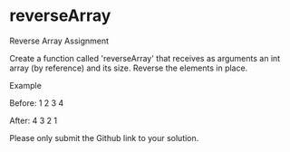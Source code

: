 # reverseArray
Reverse Array Assignment

Create a function called 'reverseArray' that receives as arguments an int array (by reference) and its size. Reverse the elements in place.

Example

Before: 1 2 3 4

After: 4 3 2 1

Please only submit the Github link to your solution.
